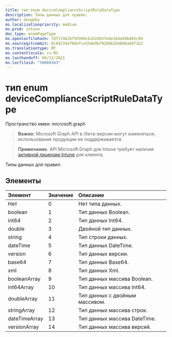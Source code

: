 ```yaml
---
title: тип enum deviceComplianceScriptRuleDataType
description: Типы данных для правил.
author: dougeby
ms.localizationpriority: medium
ms.prod: intune
doc_type: enumPageType
ms.openlocfilehash: 7df174626f95999cb1b2d657e4e264e69b485c09
ms.sourcegitcommit: 6c04234af08efce558e9bf926062b4686a84f1b2
ms.translationtype: MT
ms.contentlocale: ru-RU
ms.lasthandoff: 09/12/2021
ms.locfileid: "59069343"
---
```

# <a name="devicecompliancescriptruledatatype-enum-type"></a>тип enum deviceComplianceScriptRuleDataType

Пространство имен: microsoft.graph

> **Важно:** Microsoft Graph API в /бета-версии могут изменяться; использование продукции не поддерживается.

> **Примечание.** API Microsoft Graph для Intune требует наличия [активной лицензии Intune](https://go.microsoft.com/fwlink/?linkid=839381) для клиента.

Типы данных для правил.

## <a name="members"></a>Элементы
|Элемент|Значение|Описание|
|:---|:---|:---|
|Нет|0|Нет типа данных.|
|boolean|1|Тип данных Boolean.|
|int64|2|Тип данных Int64.|
|double|3|Двойной тип данных.|
|string|4 |Тип строки данных.|
|dateTime|5 |Тип данных DateTime.|
|version|6 |Тип данных версии.|
|base64|7 |Тип данных Base64.|
|xml|8 |Тип данных Xml.|
|booleanArray|9 |Тип данных массива Boolean.|
|int64Array|10 |Тип данных массива Int64.|
|doubleArray|11|Тип данных с двойным массивом.|
|stringArray|12 |Тип данных массива строк.|
|dateTimeArray|13|Тип данных массива DateTime.|
|versionArray|14 |Тип данных массива версий.|



